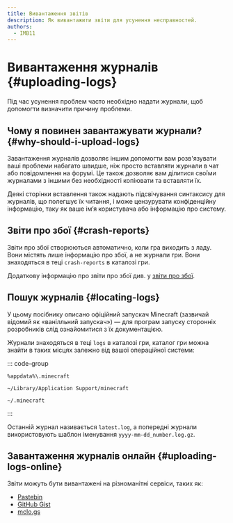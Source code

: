 ```yaml
---
title: Вивантаження звітів
description: Як вивантажити звіти для усунення несправностей.
authors:
  - IMB11
---
```


# Вивантаження журналів {#uploading-logs}

Під час усунення проблем часто необхідно надати журнали, щоб допомогти визначити причину проблеми.

## Чому я повинен завантажувати журнали? {#why-should-i-upload-logs}

Завантаження журналів дозволяє іншим допомогти вам розв'язувати ваші проблеми набагато швидше, ніж просто вставляти журнали в чат або повідомлення на форумі. Це також дозволяє вам ділитися своїми журналами з іншими без необхідності копіювати та вставляти їх.

Деякі сторінки вставлення також надають підсвічування синтаксису для журналів, що полегшує їх читання, і може цензурувати конфіденційну інформацію, таку як ваше ім’я користувача або інформацію про систему.

## Звіти про збої {#crash-reports}

Звіти про збої створюються автоматично, коли гра виходить з ладу. Вони містять лише інформацію про збої, а не журнали гри. Вони знаходяться в теці `crash-reports` в каталозі гри.

Додаткову інформацію про звіти про збої див. у [звіти про збої](./crash-reports).

## Пошук журналів {#locating-logs}

У цьому посібнику описано офіційний запускач Minecraft (зазвичай відомий як «ванілльний запускач») — для програм запуску сторонніх розробників слід ознайомитися з їх документацією.

Журнали знаходяться в теці `logs` в каталозі гри, каталог гри можна знайти в таких місцях залежно від вашої операційної системи:

::: code-group

```:no-line-numbers [Windows]
%appdata%\.minecraft
```

```:no-line-numbers [macOS]
~/Library/Application Support/minecraft
```

```:no-line-numbers [Linux]
~/.minecraft
```

:::

Останній журнал називається `latest.log`, а попередні журнали використовують шаблон іменування `yyyy-mm-dd_number.log.gz`.

## Завантаження журналів онлайн {#uploading-logs-online}

Звіти можуть бути вивантажені на різноманітні сервіси, таких як:

- [Pastebin](https://pastebin.com/)
- [GitHub Gist](https://gist.github.com/)
- [mclo.gs](https://mclo.gs/)
